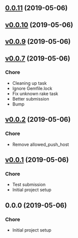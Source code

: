 
<a name="0.0.11"></a>
## [0.0.11](https://github.com/asartalo/sugod/compare/v0.0.10...0.0.11) (2019-05-06)


<a name="v0.0.10"></a>
## [v0.0.10](https://github.com/asartalo/sugod/compare/v0.0.9...v0.0.10) (2019-05-06)


<a name="v0.0.9"></a>
## [v0.0.9](https://github.com/asartalo/sugod/compare/v0.0.7...v0.0.9) (2019-05-06)


<a name="v0.0.7"></a>
## [v0.0.7](https://github.com/asartalo/sugod/compare/v0.0.2...v0.0.7) (2019-05-06)

### Chore

* Cleaning up task
* Ignore Gemfile.lock
* Fix unknown rake task
* Better submission
* Bump


<a name="v0.0.2"></a>
## [v0.0.2](https://github.com/asartalo/sugod/compare/v0.0.1...v0.0.2) (2019-05-06)

### Chore

* Remove allowed_push_host


<a name="v0.0.1"></a>
## [v0.0.1](https://github.com/asartalo/sugod/compare/0.0.0...v0.0.1) (2019-05-06)

### Chore

* Test submission
* Initial project setup


<a name="0.0.0"></a>
## 0.0.0 (2019-05-06)

### Chore

* Initial project setup

